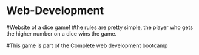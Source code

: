 # Web-Development

#Website of a dice game!
#the rules are pretty simple, the player who gets the higher number on a dice wins the game.

#This game is part of the Complete web development bootcamp
